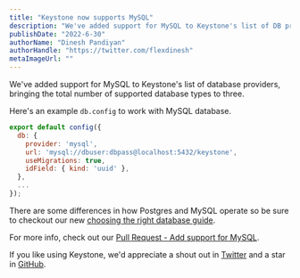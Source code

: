```yaml
---
title: "Keystone now supports MySQL"
description: "We've added support for MySQL to Keystone's list of DB providers, bringing the total number of supported DB types to three."
publishDate: "2022-6-30"
authorName: "Dinesh Pandiyan"
authorHandle: "https://twitter.com/flexdinesh"
metaImageUrl: ""
---
```


We've added support for MySQL to Keystone's list of database providers, bringing the total number of supported database types to three. 

Here's an example `db.config` to work with MySQL database.

```js
export default config({
  db: {
    provider: 'mysql',
    url: 'mysql://dbuser:dbpass@localhost:5432/keystone',
    useMigrations: true,
    idField: { kind: 'uuid' },
  },
  ...
});
```

There are some differences in how Postgres and MySQL operate so be sure to checkout our new [choosing the right database guide](https://keystonejs.com/docs/guides/choosing-a-database).

For more info, check out our [Pull Request - Add support for MySQL](https://github.com/keystonejs/keystone/pull/7538).

If you like using Keystone, we'd appreciate a shout out in [Twitter](https://twitter.com/KeystoneJS) and a star in [GitHub](https://github.com/keystonejs/keystone).
